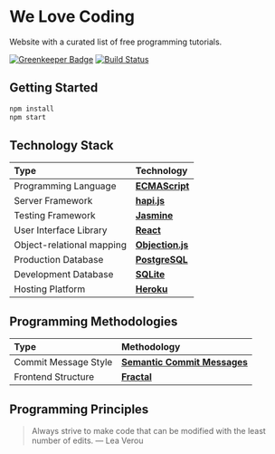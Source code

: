 # We Love Coding

Website with a curated list of free programming tutorials.

[![Greenkeeper Badge](https://badges.greenkeeper.io/welovecoding/website.svg)](https://greenkeeper.io/) [![Build Status](https://travis-ci.org/welovecoding/website.svg?branch=master)](https://travis-ci.org/welovecoding/website)

## Getting Started

```bash
npm install
npm start
```

## Technology Stack

Type | Technology 
:--- | :--- 
Programming Language | [**ECMAScript**](https://www.ecma-international.org/ecma-262/6.0/)
Server Framework | [**hapi.js**](https://hapijs.com)
Testing Framework | [**Jasmine**](https://jasmine.github.io)
User Interface Library | [**React**](https://reactjs.org)
Object-relational mapping | [**Objection.js**](http://vincit.github.io/objection.js/)
Production Database | [**PostgreSQL**](https://www.postgresql.org)
Development Database | [**SQLite**](https://www.sqlite.org)
Hosting Platform | [**Heroku**](https://dashboard.heroku.com)

## Programming Methodologies

Type | Methodology 
:--- | :--- 
Commit Message Style | [**Semantic Commit Messages**](https://seesparkbox.com/foundry/semantic_commit_messages)
Frontend Structure | [**Fractal**](https://hackernoon.com/fractal-a-react-app-structure-for-infinite-scale-4dab943092af)

## Programming Principles

> Always strive to make code that can be modified with the least number of edits. — Lea Verou
